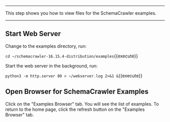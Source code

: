 -----

This step shows you how to view files for the SchemaCrawler examples.

-----

## Start Web Server

Change to the examples directory, run:

`cd ~/schemacrawler-16.15.4-distribution/examples`{{execute}}

Start the web server in the background, run:

`python3 -m http.server 80 > ~/webserver.log 2>&1 &`{{execute}}

## Open Browser for SchemaCrawler Examples

Click on the "Examples Browser" tab. You will see the list of examples. To return to the home page, click the refresh button on the "Examples Browser" tab.
